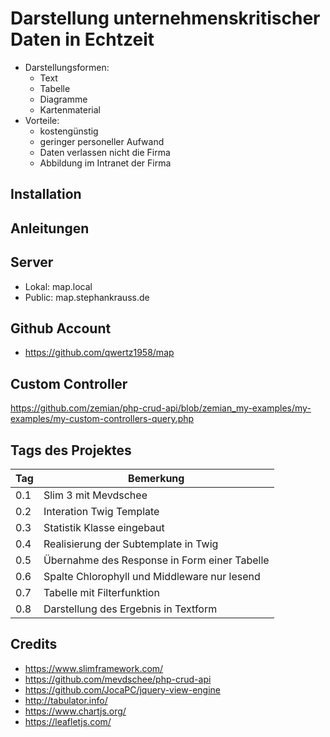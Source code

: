 # Darstellung unternehmenskritischer Daten in Echtzeit
+ Darstellungsformen:
	+ Text
	+ Tabelle
	+ Diagramme
	+ Kartenmaterial
+ Vorteile:
	+ kostengünstig
	+ geringer personeller Aufwand
	+ Daten verlassen nicht die Firma
	+ Abbildung im Intranet der Firma	


## Installation

## Anleitungen

## Server
+ Lokal: map.local
+ Public: map.stephankrauss.de

## Github Account
+ https://github.com/qwertz1958/map

## Custom Controller
https://github.com/zemian/php-crud-api/blob/zemian_my-examples/my-examples/my-custom-controllers-query.php


## Tags des Projektes

| Tag | Bemerkung |
| --- | --- |
| 0.1 | Slim 3 mit Mevdschee |
| 0.2 | Interation Twig Template |
| 0.3 | Statistik Klasse eingebaut |
| 0.4 | Realisierung der Subtemplate in Twig |
| 0.5 | Übernahme des Response in Form einer Tabelle |
| 0.6 | Spalte Chlorophyll und Middleware nur lesend |
| 0.7 | Tabelle mit Filterfunktion |
| 0.8 | Darstellung des Ergebnis in Textform |


## Credits
+ https://www.slimframework.com/
+ https://github.com/mevdschee/php-crud-api
+ https://github.com/JocaPC/jquery-view-engine
+ http://tabulator.info/
+ https://www.chartjs.org/
+ https://leafletjs.com/